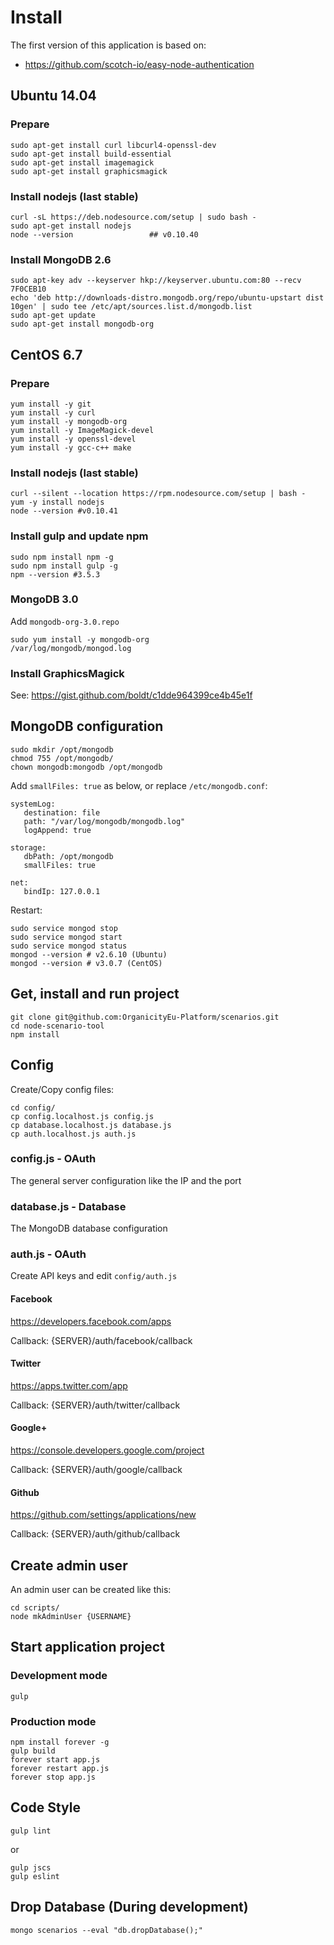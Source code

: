 # Install

The first version of this application is based on:

* https://github.com/scotch-io/easy-node-authentication

## Ubuntu 14.04

### Prepare

```
sudo apt-get install curl libcurl4-openssl-dev
sudo apt-get install build-essential
sudo apt-get install imagemagick
sudo apt-get install graphicsmagick
```

### Install nodejs (last stable)

```
curl -sL https://deb.nodesource.com/setup | sudo bash -
sudo apt-get install nodejs
node --version                 ## v0.10.40
```

### Install MongoDB 2.6

```
sudo apt-key adv --keyserver hkp://keyserver.ubuntu.com:80 --recv 7F0CEB10
echo 'deb http://downloads-distro.mongodb.org/repo/ubuntu-upstart dist 10gen' | sudo tee /etc/apt/sources.list.d/mongodb.list
sudo apt-get update
sudo apt-get install mongodb-org
```

## CentOS 6.7

### Prepare

```
yum install -y git
yum install -y curl
yum install -y mongodb-org
yum install -y ImageMagick-devel
yum install -y openssl-devel
yum install -y gcc-c++ make
```

###  Install nodejs (last stable)

```
curl --silent --location https://rpm.nodesource.com/setup | bash -
yum -y install nodejs
node --version #v0.10.41
```

### Install gulp and update npm

```
sudo npm install npm -g
sudo npm install gulp -g
npm --version #3.5.3
```

### MongoDB 3.0

Add `mongodb-org-3.0.repo`

```
sudo yum install -y mongodb-org
/var/log/mongodb/mongod.log
```

### Install GraphicsMagick

See: https://gist.github.com/boldt/c1dde964399ce4b45e1f

## MongoDB configuration

```
sudo mkdir /opt/mongodb
chmod 755 /opt/mongodb/
chown mongodb:mongodb /opt/mongodb
```

Add `smallFiles: true` as below, or replace `/etc/mongodb.conf`:

```
systemLog:
   destination: file
   path: "/var/log/mongodb/mongodb.log"
   logAppend: true

storage:
   dbPath: /opt/mongodb
   smallFiles: true

net:
   bindIp: 127.0.0.1
```

Restart:

```
sudo service mongod stop
sudo service mongod start
sudo service mongod status
mongod --version # v2.6.10 (Ubuntu)
mongod --version # v3.0.7 (CentOS)
```

## Get, install and run project

```
git clone git@github.com:OrganicityEu-Platform/scenarios.git
cd node-scenario-tool
npm install
```

## Config

Create/Copy config files:

```
cd config/
cp config.localhost.js config.js
cp database.localhost.js database.js
cp auth.localhost.js auth.js
```

### config.js - OAuth

The general server configuration like the IP and the port

### database.js - Database

The MongoDB database configuration

### auth.js - OAuth

Create API keys and edit `config/auth.js`

#### Facebook

https://developers.facebook.com/apps

Callback: {SERVER}/auth/facebook/callback

#### Twitter

https://apps.twitter.com/app

Callback: {SERVER}/auth/twitter/callback

#### Google+

https://console.developers.google.com/project

Callback: {SERVER}/auth/google/callback

#### Github

https://github.com/settings/applications/new

Callback: {SERVER}/auth/github/callback


## Create admin user

An admin user can be created like this:

```
cd scripts/
node mkAdminUser {USERNAME}
```

## Start application project

### Development mode

```
gulp
```

### Production mode

```
npm install forever -g
gulp build
forever start app.js
forever restart app.js
forever stop app.js
```

## Code Style

```
gulp lint
```

or

```
gulp jscs
gulp eslint
```


## Drop Database (During development)

```
mongo scenarios --eval "db.dropDatabase();"
```
